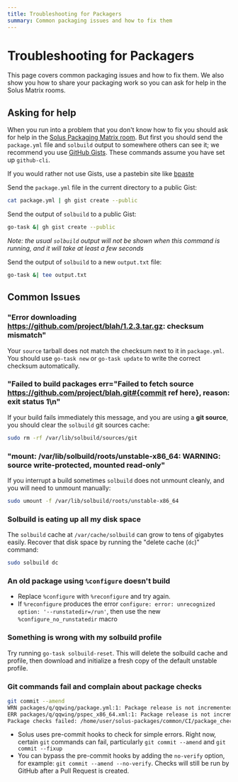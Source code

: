 ```yaml
---
title: Troubleshooting for Packagers
summary: Common packaging issues and how to fix them
---
```


# Troubleshooting for Packagers

This page covers common packaging issues and how to fix them. We also show you how to share your packaging work so you can ask for help in the Solus Matrix rooms.

## Asking for help

When you run into a problem that you don't know how to fix you should ask for help in the [Solus Packaging Matrix room](/user/contributing/getting-involved.md#matrix-chat). But first you should send the `package.yml` file and `solbuild` output to somewhere others can see it; we recommend you use [GitHub Gists](https://gist.github.com/). These commands assume you have set up `github-cli`.

If you would rather not use Gists, use a pastebin site like [bpaste](https://bpa.st/)

Send the `package.yml` file in the current directory to a public Gist:

```bash
cat package.yml | gh gist create --public
```

Send the output of `solbuild` to a public Gist:

```bash
go-task &| gh gist create --public
```

_Note: the usual `solbuild` output will not be shown when this command is running, and it will take at least a few seconds_

Send the output of `solbuild` to a new `output.txt` file:

```bash
go-task &| tee output.txt
```

## Common Issues

### "Error downloading https://github.com/project/blah/1.2.3.tar.gz: checksum mismatch"

Your `source` tarball does not match the checksum next to it in `package.yml`. You should use `go-task new` or `go-task update` to write the correct checksum automatically.

### "Failed to build packages err="Failed to fetch source https://github.com/project/blah.git#{commit ref here}, reason: exit status 1\n"

If your build fails immediately this message, and you are using a **git source**, you should clear the `solbuild` git sources cache:

```bash
sudo rm -rf /var/lib/solbuild/sources/git
```

### "mount: /var/lib/solbuild/roots/unstable-x86_64: WARNING: source write-protected, mounted read-only"

If you interrupt a build sometimes `solbuild` does not unmount cleanly, and you will need to unmount manually:

```bash
sudo umount -f /var/lib/solbuild/roots/unstable-x86_64
```

### Solbuild is eating up all my disk space

The `solbuild` cache at `/var/cache/solbuild` can grow to tens of gigabytes easily. Recover that disk space by running the "delete cache (`dc`)" command:

```bash
sudo solbuild dc
```

### An old package using `%configure` doesn't build

- Replace `%configure` with `%reconfigure` and try again.
- If `%reconfigure` produces the error `configure: error: unrecognized option: '--runstatedir=/run'`, then use the new `%configure_no_runstatedir` macro

### Something is wrong with my solbuild profile

Try running `go-task solbuild-reset`. This will delete the solbuild cache and profile, then download and initialize a fresh copy of the default unstable profile.

### Git commands fail and complain about package checks

```bash
git commit --amend
WRN packages/q/qqwing/package.yml:1: Package release is not incremented by 1
ERR packages/q/qqwing/pspec_x86_64.xml:1: Package release is not incremented by 1
Package checks failed: /home/user/solus-packages/common/CI/package_checks.py packages/q/qqwing/package.yml packages/q/qqwing/pspec_x86_64.xml
```

- Solus uses pre-commit hooks to check for simple errors. Right now, certain `git` commands can fail, particularly `git commit --amend` and `git commit --fixup`
- You can bypass the pre-commit hooks by adding the `no-verify` option, for example: `git commit --amend --no-verify`. Checks will still be run by GitHub after a Pull Request is created.
